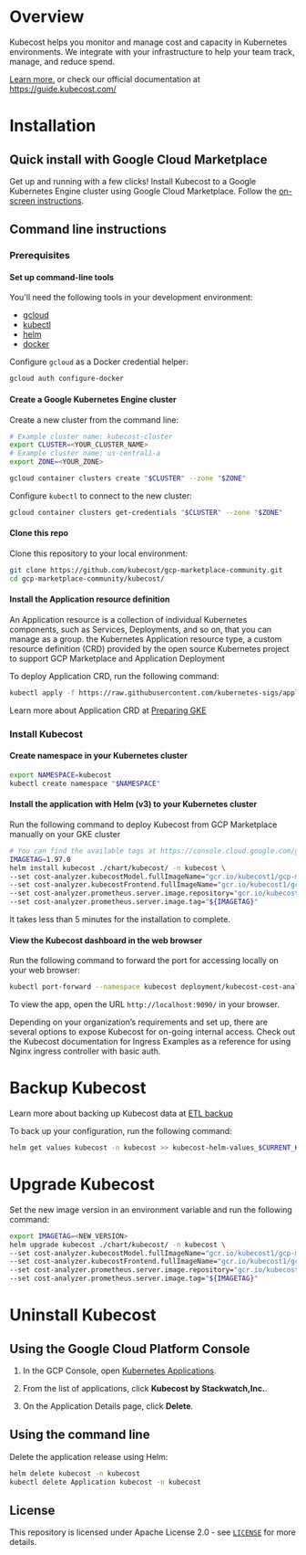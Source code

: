 # Overview

Kubecost helps you monitor and manage cost and capacity in Kubernetes environments. We integrate with your infrastructure to help your team track, manage, and reduce spend.

[Learn more.](https://www.kubecost.com) or check our official documentation at https://guide.kubecost.com/

# Installation

## Quick install with Google Cloud Marketplace

Get up and running with a few clicks!
Install Kubecost to a Google Kubernetes Engine cluster using Google Cloud Marketplace.
Follow the [on-screen instructions](https://console.cloud.google.com/marketplace/details/tbd).

## Command line instructions

### Prerequisites

#### Set up command-line tools

You'll need the following tools in your development environment:
- [gcloud](https://cloud.google.com/sdk/gcloud/)
- [kubectl](https://kubernetes.io/docs/reference/kubectl/overview/)
- [helm](https://github.com/helm/helm)
- [docker](https://docs.docker.com/install/)

Configure `gcloud` as a Docker credential helper:

```bash
gcloud auth configure-docker
```
#### Create a Google Kubernetes Engine cluster

Create a new cluster from the command line:

```bash
# Example cluster name: kubecost-cluster
export CLUSTER=<YOUR_CLUSTER_NAME>
# Example cluster name: us-central1-a
export ZONE=<YOUR_ZONE>

gcloud container clusters create "$CLUSTER" --zone "$ZONE"
```

Configure `kubectl` to connect to the new cluster:

```bash
gcloud container clusters get-credentials "$CLUSTER" --zone "$ZONE"
```

#### Clone this repo

Clone this repository to your local environment:

```bash
git clone https://github.com/kubecost/gcp-marketplace-community.git
cd gcp-marketplace-community/kubecost/ 
```

#### Install the Application resource definition

An Application resource is a collection of individual Kubernetes components,
such as Services, Deployments, and so on, that you can manage as a group. the Kubernetes Application resource type, a custom resource definition (CRD) provided by the open source Kubernetes project to support GCP Marketplace and Application Deployment

To deploy Application CRD, run the following command:

```bash
kubectl apply -f https://raw.githubusercontent.com/kubernetes-sigs/application/master/deploy/kube-app-manager-aio.yaml
```

Learn more about Application CRD at [Preparing GKE](https://cloud.google.com/solutions/using-gke-applications-page-cloud-console#preparing_gke)

### Install Kubecost

#### Create namespace in your Kubernetes cluster

```bash
export NAMESPACE=kubecost
kubectl create namespace "$NAMESPACE"
```

#### Install the application with Helm (v3) to your Kubernetes cluster

Run the following command to deploy Kubecost from GCP Marketplace manually on your GKE cluster

```bash
# You can find the available tags at https://console.cloud.google.com/gcr/images/kubecost1/global/gcp-mp/cost-model
IMAGETAG=1.97.0
helm install kubecost ./chart/kubecost/ -n kubecost \
--set cost-analyzer.kubecostModel.fullImageName="gcr.io/kubecost1/gcp-mp/cost-model:${IMAGETAG}" \
--set cost-analyzer.kubecostFrontend.fullImageName="gcr.io/kubecost1/gcp-mp/cost-model/frontend:${IMAGETAG}" \
--set cost-analyzer.prometheus.server.image.repository="gcr.io/kubecost1/gcp-mp/cost-model/prometheus" \
--set cost-analyzer.prometheus.server.image.tag="${IMAGETAG}"
```

It takes less than 5 minutes for the installation to complete.

#### View the Kubecost dashboard in the web browser

Run the following command to forward the port for accessing locally on your web browser:

```bash
kubectl port-forward --namespace kubecost deployment/kubecost-cost-analyzer 9090
```

To view the app, open the URL `http://localhost:9090/` in your browser.

Depending on your organization’s requirements and set up, there are several options to expose Kubecost for on-going internal access. Check out the Kubecost documentation for Ingress Examples as a reference for using Nginx ingress controller with basic auth.
# Backup Kubecost

Learn more about backing up Kubecost data at [ETL backup](https://guide.kubecost.com/hc/en-us/articles/4407601811095-ETL-Backup)

To back up your configuration, run the following command:

```bash
helm get values kubecost -n kubecost >> kubecost-helm-values_$CURRENT_KUBECOST_VERSION.yaml
```

# Upgrade Kubecost

Set the new image version in an environment variable and run the following command:

```bash
export IMAGETAG=<NEW_VERSION>
helm upgrade kubecost ./chart/kubecost/ -n kubecost \
--set cost-analyzer.kubecostModel.fullImageName="gcr.io/kubecost1/gcp-mp/cost-model:${IMAGETAG}" \
--set cost-analyzer.kubecostFrontend.fullImageName="gcr.io/kubecost1/gcp-mp/cost-model/frontend:${IMAGETAG}" \
--set cost-analyzer.prometheus.server.image.repository="gcr.io/kubecost1/gcp-mp/cost-model/prometheus" \
--set cost-analyzer.prometheus.server.image.tag="${IMAGETAG}"
```

# Uninstall Kubecost

## Using the Google Cloud Platform Console

1. In the GCP Console, open [Kubernetes Applications](https://console.cloud.google.com/kubernetes/application).

1. From the list of applications, click **Kubecost by Stackwatch,Inc.**.

1. On the Application Details page, click **Delete**.

## Using the command line

Delete the application release using Helm:

```bash
helm delete kubecost -n kubecost
kubectl delete Application kubecost -n kubecost
```
## License

This repository is licensed under Apache License 2.0 - see
[`LICENSE`](LICENSE) for more details.

